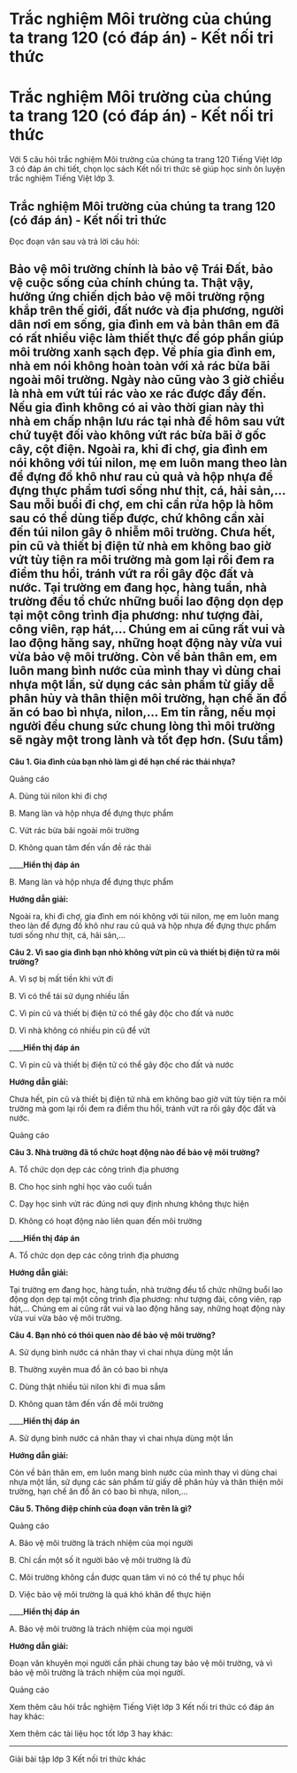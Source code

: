 # Trắc nghiệm Môi trường của chúng ta trang 120 (có đáp án) - Kết nối tri thức

# Trắc nghiệm Môi trường của chúng ta trang 120 (có đáp án) - Kết nối tri thức

Với 5 câu hỏi trắc nghiệm Môi trường của chúng ta trang 120 Tiếng Việt lớp 3 có đáp án chi tiết, chọn lọc sách Kết nối tri thức sẽ giúp học sinh ôn luyện trắc nghiệm Tiếng Việt lớp 3.

## Trắc nghiệm Môi trường của chúng ta trang 120 (có đáp án) - Kết nối tri thức

Đọc đoạn văn sau và trả lời câu hỏi: 

Bảo vệ môi trường chính là bảo vệ Trái Đất, bảo vệ cuộc sống của chính chúng ta. Thật vậy, hưởng ứng chiến dịch bảo vệ môi trường rộng khắp trên thế giới, đất nước và địa phương, người dân nơi em sống, gia đình em và bản thân em đã có rất nhiều việc làm thiết thực để góp phần giúp môi trường xanh sạch đẹp. Về phía gia đình em, nhà em nói không hoàn toàn với xả rác bừa bãi ngoài môi trường. Ngày nào cũng vào 3 giờ chiều là nhà em vứt túi rác vào xe rác được đẩy đến. Nếu gia đình không có ai vào thời gian này thì nhà em chấp nhận lưu rác tại nhà để hôm sau vứt chứ tuyệt đối vào không vứt rác bừa bãi ở gốc cây, cột điện. Ngoài ra, khi đi chợ, gia đình em nói không với túi nilon, mẹ em luôn mang theo làn để đựng đồ khô như rau củ quả và hộp nhựa để đựng thực phẩm tươi sống như thịt, cá, hải sản,... Sau mỗi buổi đi chợ, em chỉ cần rửa hộp là hôm sau có thể dùng tiếp được, chứ không cần xài đến túi nilon gây ô nhiễm môi trường. Chưa hết, pin cũ và thiết bị điện tử nhà em không bao giờ vứt tùy tiện ra môi trường mà gom lại rồi đem ra điểm thu hồi, tránh vứt ra rồi gây độc đất và nước. Tại trường em đang học, hàng tuần, nhà trường đều tổ chức những buổi lao động dọn dẹp tại một công trình địa phương: như tượng đài, công viên, rạp hát,... Chúng em ai cũng rất vui và lao động hăng say, những hoạt động này vừa vui vừa bảo vệ môi trường. Còn về bản thân em, em luôn mang bình nước của mình thay vì dùng chai nhựa một lần, sử dụng các sản phẩm từ giấy dễ phân hủy và thân thiện môi trường, hạn chế ăn đồ ăn có bao bì nhựa, nilon,... Em tin rằng, nếu mọi người đều chung sức chung lòng thì môi trường sẽ ngày một trong lành và tốt đẹp hơn. (Sưu tầm)  
---  
  
**Câu 1. Gia đình của bạn nhỏ làm gì để hạn chế rác thải nhựa?**

Quảng cáo

A. Dùng túi nilon khi đi chợ

B. Mang làn và hộp nhựa để đựng thực phẩm

C. Vứt rác bừa bãi ngoài môi trường

D. Không quan tâm đến vấn đề rác thải

____**Hiển thị đáp án**

B. Mang làn và hộp nhựa để đựng thực phẩm

**Hướng dẫn giải:**

Ngoài ra, khi đi chợ, gia đình em nói không với túi nilon, mẹ em luôn mang theo làn để đựng đồ khô như rau củ quả và hộp nhựa để đựng thực phẩm tươi sống như thịt, cá, hải sản,... 

**Câu 2. Vì sao gia đình bạn nhỏ không vứt pin cũ và thiết bị điện tử ra môi trường?**

A. Vì sợ bị mất tiền khi vứt đi

B. Vì có thể tái sử dụng nhiều lần

C. Vì pin cũ và thiết bị điện tử có thể gây độc cho đất và nước

D. Vì nhà không có nhiều pin cũ để vứt

____**Hiển thị đáp án**

C. Vì pin cũ và thiết bị điện tử có thể gây độc cho đất và nước

**Hướng dẫn giải:**

Chưa hết, pin cũ và thiết bị điện tử nhà em không bao giờ vứt tùy tiện ra môi trường mà gom lại rồi đem ra điểm thu hồi, tránh vứt ra rồi gây độc đất và nước.

Quảng cáo

**Câu 3. Nhà trường đã tổ chức hoạt động nào để bảo vệ môi trường?**

A. Tổ chức dọn dẹp các công trình địa phương

B. Cho học sinh nghỉ học vào cuối tuần

C. Dạy học sinh vứt rác đúng nơi quy định nhưng không thực hiện

D. Không có hoạt động nào liên quan đến môi trường

____**Hiển thị đáp án**

A. Tổ chức dọn dẹp các công trình địa phương

**Hướng dẫn giải:**

Tại trường em đang học, hàng tuần, nhà trường đều tổ chức những buổi lao động dọn dẹp tại một công trình địa phương: như tượng đài, công viên, rạp hát,... Chúng em ai cũng rất vui và lao động hăng say, những hoạt động này vừa vui vừa bảo vệ môi trường.

**Câu 4. Bạn nhỏ có thói quen nào để bảo vệ môi trường?**

A. Sử dụng bình nước cá nhân thay vì chai nhựa dùng một lần

B. Thường xuyên mua đồ ăn có bao bì nhựa

C. Dùng thật nhiều túi nilon khi đi mua sắm

D. Không quan tâm đến vấn đề môi trường

____**Hiển thị đáp án**

A. Sử dụng bình nước cá nhân thay vì chai nhựa dùng một lần

**Hướng dẫn giải:**

Còn về bản thân em, em luôn mang bình nước của mình thay vì dùng chai nhựa một lần, sử dụng các sản phẩm từ giấy dễ phân hủy và thân thiện môi trường, hạn chế ăn đồ ăn có bao bì nhựa, nilon,...

**Câu 5. Thông điệp chính của đoạn văn trên là gì?**

Quảng cáo

A. Bảo vệ môi trường là trách nhiệm của mọi người

B. Chỉ cần một số ít người bảo vệ môi trường là đủ

C. Môi trường không cần được quan tâm vì nó có thể tự phục hồi

D. Việc bảo vệ môi trường là quá khó khăn để thực hiện

____**Hiển thị đáp án**

A. Bảo vệ môi trường là trách nhiệm của mọi người

**Hướng dẫn giải:**

Đoạn văn khuyên mọi người cần phải chung tay bảo vệ môi trường, và vì bảo vệ môi trường là trách nhiệm của mọi người. 

Quảng cáo

Xem thêm câu hỏi trắc nghiệm Tiếng Việt lớp 3 Kết nối tri thức có đáp án hay khác:

Xem thêm các tài liệu học tốt lớp 3 hay khác:

* * *

Giải bài tập lớp 3 Kết nối tri thức khác
